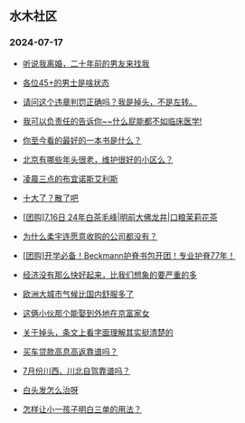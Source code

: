 ## 水木社区 
### 2024-07-17

+ [听说我离婚，二十年前的男友来找我](https://www.newsmth.net/nForum/article/Divorce/2084787)

+ [各位45+的男士是啥状态](https://www.newsmth.net/nForum/article/FamilyLife/1766782854)

+ [请问这个违章判罚正确吗？我是掉头，不是左转。](https://www.newsmth.net/nForum/article/AutoWorld/1944873170)

+ [我可以负责任的告诉你~~什么屁能都不如临床医学!](https://www.newsmth.net/nForum/article/GaoKao/571705)

+ [你至今看的最好的一本书是什么？](https://www.newsmth.net/nForum/article/Book/78887)

+ [北京有哪些年头很老，维护很好的小区么？](https://www.newsmth.net/nForum/article/OurEstate/3036223)

+ [凌晨三点的布宜诺斯艾利斯](https://www.newsmth.net/nForum/article/WorldSoccer/18095488)

+ [十大了？散了吧](https://www.newsmth.net/nForum/article/Love/6302830)

+ [[团购]7.16日 24年白茶毛峰|明前大佛龙井|口粮茉莉花茶](https://www.newsmth.net/nForum/article/ADAgent_TG/1323386)

+ [为什么柔宇连愿意收购的公司都没有？](https://www.newsmth.net/nForum/article/WorkingLife/106636)

+ [[团购]开学必备！Beckmann护脊书包开团！专业护脊77年！](https://www.newsmth.net/nForum/article/ADAgent_TG/1323459)

+ [经济没有那么快好起来，比我们想象的要严重的多](https://www.newsmth.net/nForum/article/WorkingLife/107338)

+ [欧洲大城市气候比国内舒服多了](https://www.newsmth.net/nForum/article/Geography/589270)

+ [这俩小伙那个能娶到外地在京富家女](https://www.newsmth.net/nForum/article/FamilyLife/1766782466)

+ [关于掉头，条文上看字面理解其实挺清楚的](https://www.newsmth.net/nForum/article/AutoWorld/1944874576)

+ [买车贷款高息高返靠谱吗？](https://www.newsmth.net/nForum/article/GreenAuto/1628959)

+ [7月份川西、川北自驾靠谱吗？](https://www.newsmth.net/nForum/article/AutoTravel/13656475)

+ [白头发怎么治呀](https://www.newsmth.net/nForum/article/TCM/217034)

+ [怎样让小一孩子明白三单的用法？](https://www.newsmth.net/nForum/article/ChildEducation/2424147)

